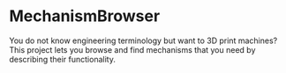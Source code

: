 # MechanismBrowser

You do not know engineering terminology but want to 3D print machines? This project lets you browse and find mechanisms that you need by describing their functionality.
